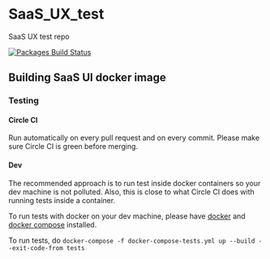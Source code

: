 # SaaS_UX_test
SaaS UX test repo

[![Packages Build Status](https://circleci.com/gh/extremenetworks/saas_ux_test/tree/master.svg?style=shield&circle-token=b619b21089647f85e198d5392e946a3c0fec7637)](https://circleci.com/gh/extremenetworks/saas_ux_test)

## Building SaaS UI docker image

### Testing
#### Circle CI
Run automatically on every pull request and on every commit. Please make sure Circle CI is green before merging.

#### Dev
The recommended approach is to run test inside docker containers so your dev machine is not polluted. Also, this is close to what Circle CI does with running tests inside a container.

To run tests with docker on your dev machine, please have [docker](docs.docker.com/install/) and [docker compose](https://docs.docker.com/compose/install/) installed.

To run tests, do ```docker-compose -f docker-compose-tests.yml up --build --exit-code-from tests ```
